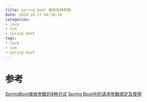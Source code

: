 ```yaml
---
title: spring boot 接收各种参数
date: 2024-10-27 06:38:10
categories:
- java
- ssm
- spring boot
tags:
- java
- ssm
- spring boot
---
```


# 参考
[SpringBoot接收参数的8种方式](https://blog.csdn.net/qq_44627608/article/details/132425435)
[Spring Boot中的请求参数绑定及使用](https://blog.csdn.net/albert_xjf/article/details/131576898)

